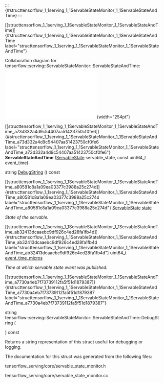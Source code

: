 ::: {#structtensorflow_1_1serving_1_1ServableStateMonitor_1_1ServableStateAndTime}
:::

[\[structtensorflow\_1\_1serving\_1\_1ServableStateMonitor\_1\_1ServableStateAndTime\]]{#structtensorflow_1_1serving_1_1ServableStateMonitor_1_1ServableStateAndTime
label="structtensorflow_1_1serving_1_1ServableStateMonitor_1_1ServableStateAndTime"}

Collaboration diagram for
tensorflow::serving::ServableStateMonitor::ServableStateAndTime:

![image](structtensorflow_1_1serving_1_1ServableStateMonitor_1_1ServableStateAndTime__coll__graph.pdf){width="254pt"}

[\[structtensorflow\_1\_1serving\_1\_1ServableStateMonitor\_1\_1ServableStateAndTime\_a73d332a4d9c54407aa51423750cf0fe6\]]{#structtensorflow_1_1serving_1_1ServableStateMonitor_1_1ServableStateAndTime_a73d332a4d9c54407aa51423750cf0fe6
label="structtensorflow_1_1serving_1_1ServableStateMonitor_1_1ServableStateAndTime_a73d332a4d9c54407aa51423750cf0fe6"}
**ServableStateAndTime**
([ServableState](#structtensorflow_1_1serving_1_1ServableState)
servable\_state, const uint64\_t event\_time)

string
[DebugString](#structtensorflow_1_1serving_1_1ServableStateMonitor_1_1ServableStateAndTime_a7730a4eb7f73739112fa5f51d1879387)
() const

[\[structtensorflow\_1\_1serving\_1\_1ServableStateMonitor\_1\_1ServableStateAndTime\_a80581c8a1a09ea03377c3988a25c274d\]]{#structtensorflow_1_1serving_1_1ServableStateMonitor_1_1ServableStateAndTime_a80581c8a1a09ea03377c3988a25c274d
label="structtensorflow_1_1serving_1_1ServableStateMonitor_1_1ServableStateAndTime_a80581c8a1a09ea03377c3988a25c274d"}
[ServableState](#structtensorflow_1_1serving_1_1ServableState)
[state](#structtensorflow_1_1serving_1_1ServableStateMonitor_1_1ServableStateAndTime_a80581c8a1a09ea03377c3988a25c274d)

*State of the servable.*

[\[structtensorflow\_1\_1serving\_1\_1ServableStateMonitor\_1\_1ServableStateAndTime\_ab32413dcaaebc9df926c4ed28fa1fb4d\]]{#structtensorflow_1_1serving_1_1ServableStateMonitor_1_1ServableStateAndTime_ab32413dcaaebc9df926c4ed28fa1fb4d
label="structtensorflow_1_1serving_1_1ServableStateMonitor_1_1ServableStateAndTime_ab32413dcaaebc9df926c4ed28fa1fb4d"}
uint64\_t
[event\_time\_micros](#structtensorflow_1_1serving_1_1ServableStateMonitor_1_1ServableStateAndTime_ab32413dcaaebc9df926c4ed28fa1fb4d)

*Time at which servable state event was published.*

[\[structtensorflow\_1\_1serving\_1\_1ServableStateMonitor\_1\_1ServableStateAndTime\_a7730a4eb7f73739112fa5f51d1879387\]]{#structtensorflow_1_1serving_1_1ServableStateMonitor_1_1ServableStateAndTime_a7730a4eb7f73739112fa5f51d1879387
label="structtensorflow_1_1serving_1_1ServableStateMonitor_1_1ServableStateAndTime_a7730a4eb7f73739112fa5f51d1879387"}

string
tensorflow::serving::ServableStateMonitor::ServableStateAndTime::DebugString
(

) const

Returns a string representation of this struct useful for debugging or
logging.

The documentation for this struct was generated from the following
files:

tensorflow\_serving/core/servable\_state\_monitor.h

tensorflow\_serving/core/servable\_state\_monitor.cc
